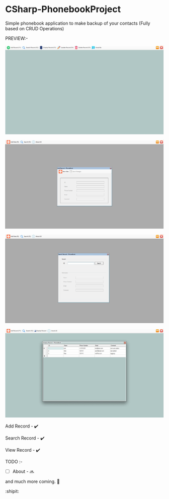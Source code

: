 # CSharp-PhonebookProject

Simple phonebook application to make backup of your contacts (Fully based on CRUD Operations)


PREVIEW:-

![](./Images/1-Phonebook-Snip.jpg)

![](./Images/2-Phonebook-Snip.jpg)

![](./Images/3-Phonebook-Snip.jpg)

![](./Images/4-Phonebook-Snip.jpg)


Add Record - :heavy_check_mark:

Search Record - :heavy_check_mark:

View Record - :heavy_check_mark:


TODO :-

- [ ] About - :soon:

and much more coming. :eyes:

:shipit:
